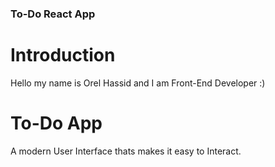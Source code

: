 ### To-Do React App

# Introduction

Hello my name is Orel Hassid and I am Front-End Developer :)

# To-Do App

A modern User Interface thats makes it easy to Interact.
